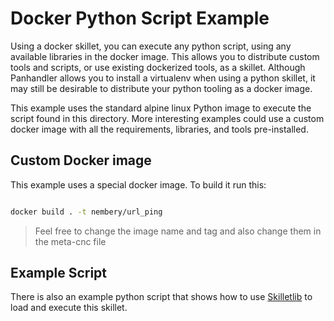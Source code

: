 # Docker Python Script Example

Using a docker skillet, you can execute any python script, using any available libraries in the docker image. This
allows you to distribute custom tools and scripts, or use existing dockerized tools, as a skillet. Although
Panhandler allows you to install a virtualenv when using a python skillet, it may still be desirable to distribute
your python tooling as a docker image.

This example uses the standard alpine linux Python image to execute the script found in this directory. More 
interesting examples could use a custom docker image with all the requirements, libraries, and tools pre-installed.

## Custom Docker image

This example uses a special docker image. To build it run this:

```bash

docker build . -t nembery/url_ping

```

> Feel free to change the image name and tag and also change them in the meta-cnc file

## Example Script

There is also an example python script that shows how to use 
[Skilletlib](https://github.com/paloaltonetworks/skilletlib) to load and execute this skillet. 
